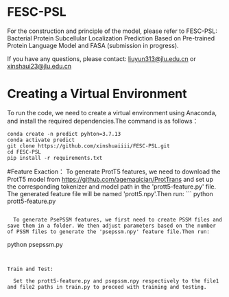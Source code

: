 # FESC-PSL
For the construction and principle of the model, please refer to FESC-PSL: Bacterial Protein Subcellular Localization Prediction Based on Pre-trained Protein Language Model and FASA (submission in progress).

If you have any questions, please contact: liuyun313@jlu.edu.cn or xinshaui23@jlu.edu.cn

# Creating a Virtual Environment
To run the code, we need to create a virtual environment using Anaconda, and install the required dependencies.The command is as follows：
```
conda create -n predict pyhton=3.7.13
conda activate predict
git clone https://github.com/xinshuaiiii/FESC-PSL.git
cd FESC-PSL
pip install -r requirements.txt
```

#Feature Exaction：
  To generate ProtT5 features, we need to download the ProtT5 model from https://github.com/agemagician/ProtTrans and set up the corresponding tokenizer and model path in the 'prott5-feature.py' file. The generated feature file will be named 'prott5.npy'.Then run: ```
python prott5-feature.py
```

  To generate PsePSSM features, we first need to create PSSM files and save them in a folder. We then adjust parameters based on the number of PSSM files to generate the 'psepssm.npy' feature file.Then run:

```
python psepssm.py
```

  
Train and Test:

  Set the prott5-feature.py and psepssm.npy respectively to the file1 and file2 paths in train.py to proceed with training and testing.
